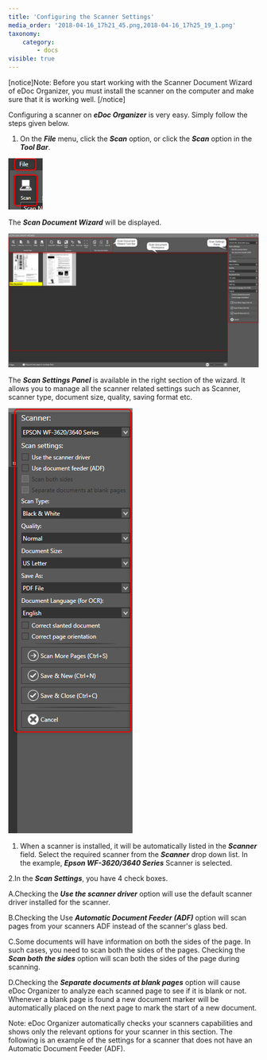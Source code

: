```yaml
---
title: 'Configuring the Scanner Settings'
media_order: '2018-04-16_17h21_45.png,2018-04-16_17h25_19_1.png'
taxonomy:
    category:
        - docs
visible: true
---
```


[notice]Note: Before you start working with the Scanner Document Wizard of eDoc Organizer, you must install the scanner on the computer and make sure that it is working well. [/notice]

Configuring a scanner on _**eDoc Organizer**_ is very easy. Simply follow the steps given below.

1. On the _**File**_ menu, click the _**Scan**_ option, or click the _**Scan**_ option in the _**Tool Bar**_.

![](2018-04-16_17h21_45.png)

The _**Scan Document Wizard**_ will be displayed.

![](2018-04-16_17h25_19_1.png)

The _**Scan Settings Panel**_ is available in the right section of the wizard. It allows you to manage all the scanner related settings such as Scanner, scanner type, document size, quality, saving format etc.

![](2018-04-16_17h25_19_016.png)

1. When a scanner is installed, it will be automatically listed in the _**Scanner**_ field. Select the required scanner from the _**Scanner**_ drop down list. In the example, _**Epson WF-3620/3640 Series**_ Scanner is selected. 

2.In the _**Scan Settings**_, you have 4 check boxes.

A.Checking the _**Use the scanner driver**_ option will use the default scanner driver installed for the scanner.

B.Checking the Use _**Automatic Document Feeder (ADF)**_ option will scan pages from your scanners ADF instead of the scanner's glass bed.

C.Some documents will have information on both the sides of the page. In such cases, you need to scan both the sides of the pages. Checking the _**Scan both the sides**_ option will scan both the sides of the page during scanning.

D.Checking the _**Separate documents at blank pages**_ option will cause eDoc Organizer to analyze each scanned page to see if it is blank or not. Whenever a blank page is found a new document marker will be automatically placed on the next page to mark the start of a new document.

 

Note: eDoc Organizer automatically checks your scanners capabilities and shows only the relevant options for your scanner in this section. The following is an example of the settings for a scanner that does not have an Automatic Document Feeder (ADF).